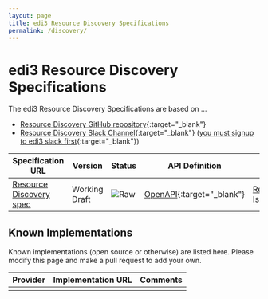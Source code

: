 ```yaml
---
layout: page
title: edi3 Resource Discovery Specifications
permalink: /discovery/
---
```


# edi3 Resource Discovery Specifications

The edi3 Resource Discovery Specifications are based on ...

* [Resource Discovery GitHub repository](https://github.com/edi3/edi3-discovery){:target="_blank"}
* [Resource Discovery Slack Channel](https://edi3.slack.com/messages/spec-discovery/){:target="_blank"} ([you must signup to edi3 slack first](https://join.slack.com/t/edi3/shared_invite/enQtNTY5OTkzMjQ0NjcyLTAxZGVlMzJmNWQ5MDBjOTRmMWViNGU0MzdhY2VkOWIwZWY3ODMxOWE4YTJmZjdiNTBkYzczZDk5Y2ViOWJlNzQ){:target="_blank"})

| Specification URL | Version | Status | API Definition | Issues List |
| ----------------- | ------  | ------ | -------------- | ----------- |
| [Resource Discovery spec](//edi3.org/specs/edi3-discovery/develop/) | Working Draft | ![Raw](//rfc.unprotocols.org/spec:2/COSS/raw.svg) | [OpenAPI](//edi3.org/specs/edi3-discovery/develop/swagger){:target="_blank"} |  [Resource Discovery Issues](https://github.com/edi3/edi3-discovery/issues){:target="_blank"}  |

## Known Implementations

Known implementations (open source or otherwise) are listed here.  Please modify this page and make a pull request to add your own.

|Provider|Implementation URL|Comments|
|--------|------------------|--------|
|  |  |  |

